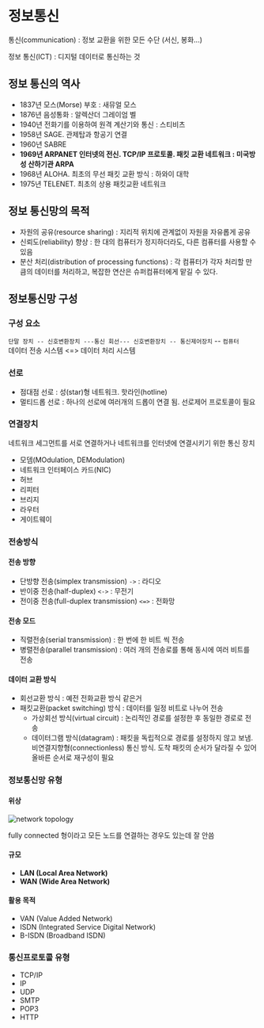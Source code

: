 # 정보통신

통신(communication) : 정보 교환을 위한 모든 수단 (서신, 봉화...)

정보 통신(ICT) : 디지털 데이터로 통신하는 것

## 정보 통신의 역사

* 1837년 모스(Morse) 부호 : 새뮤얼 모스
* 1876년 음성통화 : 알렉산더 그레이엄 벨
* 1940년 전화기를 이용하여 원격 계산기와 통신 : 스티비츠 
* 1958년 SAGE. 관제탑과 항공기 연결 
* 1960년 SABRE 
* **1969년 ARPANET 인터넷의 전신. TCP/IP 프로토콜. 패킷 교환 네트워크 : 미국방성 산하기관 ARPA**
* 1968년 ALOHA. 최초의 무선 패킷 교환 방식 : 하와이 대학
* 1975년 TELENET. 최초의 상용 패킷교환 네트워크

## 정보 통신망의 목적

* 자원의 공유(resource sharing) : 지리적 위치에 관계없이 자원을 자유롭게 공유
* 신뢰도(reliability) 향상 : 한 대의 컴퓨터가 정지하더라도, 다른 컴퓨터를 사용할 수 있음 
* 분산 처리(distribution of processing functions) : 각 컴퓨터가 각자 처리할 만큼의 데이터를 처리하고, 복잡한 연산은 슈퍼컴퓨터에게 맡길 수 있다.


## 정보통신망 구성

### 구성 요소

`단말 장치 -- 신호변환장치 ---통신 회선--- 신호변환장치 -- 통신제어장치` -- `컴퓨터`\
데이터 전송 시스템 <=> 데이터 처리 시스템

### 선로

* 점대점 선로 : 성(star)형 네트워크. 핫라인(hotline)
* 멀티드롭 선로 : 하나의 선로에 여러개의 드롭이 연결 됨. 선로제어 프로토콜이 필요

### 연결장치

네트워크 세그먼트를 서로 연결하거나 네트워크를 인터넷에 연결시키기 위한 통신 장치

* 모뎀(MOdulation, DEModulation) 
* 네트워크 인터페이스 카드(NIC)
* 허브
* 리피터
* 브리지
* 라우터
* 게이트웨이

### 전송방식

#### 전송 방향
* 단방향 전송(simplex transmission) `->` : 라디오
* 반이중 전송(half-duplex) `<->` : 무전기 
* 전이중 전송(full-duplex transmission) `<=>` : 전화망

#### 전송 모드
* 직렬전송(serial transmission) : 한 번에 한 비트 씩 전송
* 병렬전송(parallel transmission) : 여러 개의 전송로를 통해 동시에 여러 비트를 전송

#### 데이터 교환 방식

* 회선교환 방식 : 예전 전화교환 방식 같은거
* 패킷교환(packet switching) 방식 : 데이터를 일정 비트로 나누어 전송
  * 가상회선 방식(virtual circuit) : 논리적인 경로를 설정한 후 동일한 경로로 전송
  * 데이터그램 방식(datagram) : 패킷을 독립적으로 경로를 설정하지 않고 보냄. 
    비연결지향형(connectionless) 통신 방식. 도착 패킷의 순서가 달라질 수 있어 올바른 순서로 재구성이 필요

### 정보통신망 유형

#### 위상

![network topology](./assets/10-01_network-topology.jpeg)

fully connected 형이라고 모든 노드를 연결하는 경우도 있는데 잘 안씀

#### 규모

* **LAN (Local Area Network)**
* **WAN (Wide Area Network)**

#### 활용 목적

* VAN (Value Added Network) 
* ISDN (Integrated Service Digital Network)
* B-ISDN (Broadband ISDN)

### 통신프로토콜 유형

* TCP/IP 
* IP
* UDP
* SMTP
* POP3
* HTTP
